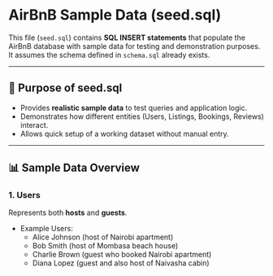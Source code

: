 # AirBnB Sample Data (seed.sql)

This file (`seed.sql`) contains **SQL INSERT statements** that populate the AirBnB database with sample data for testing and demonstration purposes.  
It assumes the schema defined in `schema.sql` already exists.

---

## 📌 Purpose of seed.sql
- Provides **realistic sample data** to test queries and application logic.
- Demonstrates how different entities (Users, Listings, Bookings, Reviews) interact.
- Allows quick setup of a working dataset without manual entry.

---

## 📊 Sample Data Overview

### 1. Users
Represents both **hosts** and **guests**.
- Example Users:
  - Alice Johnson (host of Nairobi apartment)
  - Bob Smith (host of Mombasa beach house)
  - Charlie Brown (guest who booked Nairobi apartment)
  - Diana Lopez (guest and also host of Naivasha cabin)
